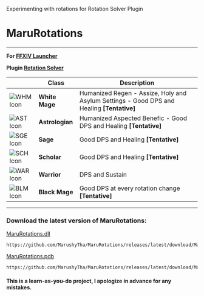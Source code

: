 Experimenting with rotations for Rotation Solver Plugin

# MaruRotations
***
**For [FFXIV Launcher](https://goatcorp.github.io/)**

**Plugin [Rotation Solver](https://github.com/Jaksuhn/RotationSolver)**

|  | Class | Description |
| --- | --- | --- |
|![WHM Icon](https://github.com/MarushyTha/MaruRotations/blob/master/Healer/WHM.png?raw=true)  |   **White Mage**  |Humanized Regen - Assize, Holy and Asylum Settings - Good DPS and Healing **[Tentative]** |
|![AST Icon](https://github.com/MarushyTha/MaruRotations/blob/master/Healer/AST.png?raw=true)  |   **Astrologian**  |Humanized Aspected Benefic - Good DPS and Healing **[Tentative]** |
|![SGE Icon](https://github.com/MarushyTha/MaruRotations/blob/master/Healer/SGE.png?raw=true)  |   **Sage**  | Good DPS and Healing **[Tentative]** |
|![SCH Icon](https://github.com/MarushyTha/MaruRotations/blob/master/Healer/SCH.png?raw=true)  |   **Scholar**  |Good DPS and Healing **[Tentative]** |
|![WAR Icon](https://github.com/MarushyTha/MaruRotations/blob/master/Tank/WAR.png?raw=true)  |   **Warrior**  | DPS and Sustain |
|![BLM Icon](https://github.com/MarushyTha/MaruRotations/blob/master/Magical/BLM.png?raw=true)  |   **Black Mage**  | Good DPS at every rotation change **[Tentative]** |

***

### **Download the latest version of MaruRotations:**

[MaruRotations.dll](https://github.com/MarushyTha/MaruRotations/releases/latest/download/MaruRotations.dll)
```
https://github.com/MarushyTha/MaruRotations/releases/latest/download/MaruRotations.dll
```
[MaruRotations.pdb](https://github.com/MarushyTha/MaruRotations/releases/latest/download/MaruRotations.pdb)
```
https://github.com/MarushyTha/MaruRotations/releases/latest/download/MaruRotations.pdb
```
#### **This is a learn-as-you-do project, I apologize in advance for any mistakes.**
